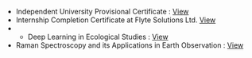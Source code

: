* Independent University Provisional Certificate : [View](https://github.com/Doingitgud/Certificate/blob/0931af1712edc59ef47dc56a5c802fb8bcd981a2/Mohammad_Nurul_Hassan_POV.pdf)
* Internship Completion Certificate at Flyte Solutions Ltd. [View](https://github.com/Doingitgud/Certificate/blob/0931af1712edc59ef47dc56a5c802fb8bcd981a2/Internship_Completion_Certificate.pdf)
* * Deep Learning in Ecological Studies  :  [View](https://github.com/Doingitgud/Certificate/blob/main/Deep_Learning_in_Ecological_Studies.pdf)
* Raman Spectroscopy and its Applications in Earth Observation : [View](https://github.com/Doingitgud/Certificate/blob/6ce60873884cb06073ad2e8ff615af5b6148551f/Raman_Spectroscopy_and_its%20Applications_in%20Earth_Observation.pdf)
  
